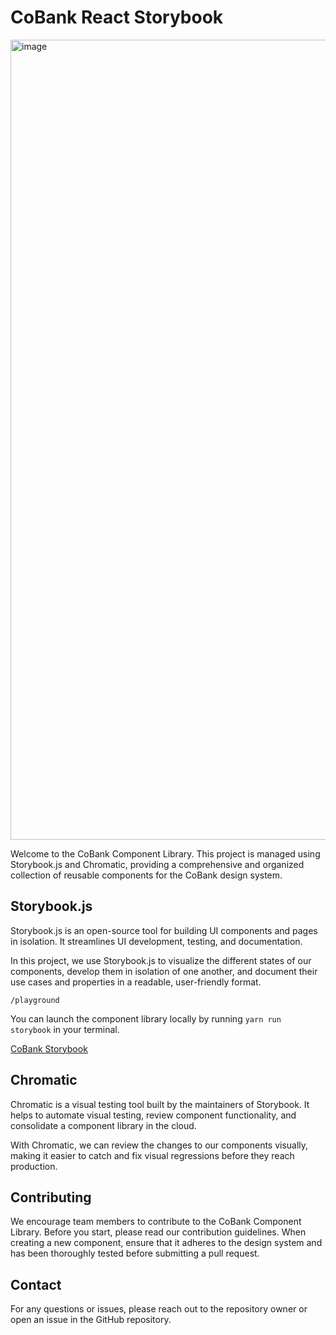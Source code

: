 # CoBank React Storybook

<img width="1280" alt="image" src="https://github.com/ericthayer/cobank-react-sandbox/assets/2737007/5c090bbb-de49-4674-8d8b-3249d082733d">

Welcome to the CoBank Component Library. This project is managed using Storybook.js and Chromatic, providing a comprehensive and organized collection of reusable components for the CoBank design system.

## Storybook.js

Storybook.js is an open-source tool for building UI components and pages in isolation. It streamlines UI development, testing, and documentation.

In this project, we use Storybook.js to visualize the different states of our components, develop them in isolation of one another, and document their use cases and properties in a readable, user-friendly format.

`/playground`

You can launch the component library locally by running `yarn run storybook` in your terminal.

[CoBank Storybook](https://649533f1b067c5b9af34f05c-lbzbdwekqg.chromatic.com/?path=/docs/configure-your-project--docs)

## Chromatic

Chromatic is a visual testing tool built by the maintainers of Storybook. It helps to automate visual testing, review component functionality, and consolidate a component library in the cloud.

With Chromatic, we can review the changes to our components visually, making it easier to catch and fix visual regressions before they reach production.

## Contributing

We encourage team members to contribute to the CoBank Component Library. Before you start, please read our contribution guidelines. When creating a new component, ensure that it adheres to the design system and has been thoroughly tested before submitting a pull request.

## Contact

For any questions or issues, please reach out to the repository owner or open an issue in the GitHub repository.
